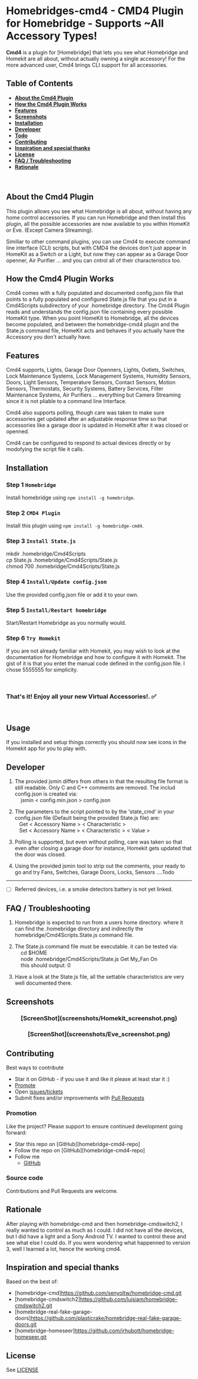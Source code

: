 # Homebridges-cmd4 - CMD4 Plugin for Homebridge - Supports ~All Accessory Types!




**Cmd4** is a plugin for [Homebridge] that lets you see what Homebridge and Homekit are all about, without actually owning a single accessory!  For the more advanced user, Cmd4 brings CLI support for all accessories.



Table of Contents
-----------------


* [**About the Cmd4 Plugin**](#about-the-cmd4-plugin)
* [**How the Cmd4 Plugin Works**](#how-the-cmd4-plugin-works)
* [**Features**](#features)
* [**Screenshots**](#screenshots)
* [**Installation**](#installation)
* [**Developer**](#developer)
* [**Todo**](#todo)
* [**Contributing**](#contributing)
* [**Inspiration and special thanks**](#inspiration-and-special-thanks)
* [**License**](#license)
* [**FAQ / Troubleshooting**](#faq--troubleshooting)
* [**Rationale**](#rationale)


<BR />


About the Cmd4 Plugin
---------------------
This plugin allows you see what Homebridge is all about, without having any home control accessories.  If you can run Homebridge and then install this plugin, all the possible accessories are now available to you within HomeKit or Eve. (Except Camera Streaming).

Similiar to other command plugins, you can use Cmd4 to execute command line interface (CLI) scripts, but with CMD4 the devices don't just appear in HomeKit as a Switch or a Light, but now they can appear as a Garage Door openner, Air Purifier ... and you can cntrol all of their characteristics too.



How the Cmd4 Plugin Works
-------------------------
Cmd4 comes with a fully populated and documented config.json file that points to a fully populated and configured State.js file that you put in a Cmd4Scripts subdirectory of your .homebridge directory.
The Cmd4 Plugin reads and understands the config.json file containing every possible HomeKit type. When you point HomeKit to Homebridge, all the devices become populated, and between the homebridge-cmd4 plugin and the State.js command file, HomeKit acts and behaves if you actually have the Accessory you don't actually have.



Features
--------

Cmd4 supports, Lights, Garage Door Openners, Lights, Outlets, Switches, Lock Maintenance Systems, Lock Management Systems, Humidity Sensors, Doors, Light Sensors, Temperature Sensors, Contact Sensors, Motion Sensors, Thermostats, Security Systems, Battery Services, Filter Maintenance Systems, Air Purifiers ... everything but Camera Streaming since it is not pliable to a command line Interface.

Cmd4 also supports polling, though care was taken to make sure accessories get updated after an adjustable response time so that accessories like a garage door is updated in HomeKit after it was closed or openned.

Cmd4 can be configured to respond to actual devices directly or by modofying the script file it calls.



Installation
------------


### Step 1 `Homebridge`

 Install homebridge using `npm install -g homebridge`.


### Step 2 `CMD4 Plugin`

 Install this plugin using `npm install -g homebridge-cmd4`.


### Step 3 `Install State.js`

 mkdir .homebridge/Cmd4Scripts<BR>
 cp State.js .homebridge/Cmd4Scripts/State.js<BR>
 chmod 700 .homebridge/Cmd4Scripts/State.js


### Step 4 `Install/Update config.json`

 Use the provided config.json file or add it to your own.


### Step 5 `Install/Restart homebridge`

 Start/Restart Homebridge as you normally would.
 
 ### Step 6 `Try Homekit`

 If you are not already familiar with Homekit, you may wish to look at the documentation for Homebridge and how to configure it with Homekit. The gist of it is that you entet the manual code defined in the config.json file. I chose 5555555 for simplicity.

<br />

### That's it! Enjoy all your new Virtual Accessories!. ✅

<br />

## Usage

If you installed and setup things correctly you should now see icons in the Homekit app for you to play with.

Developer
---------
1. The provided jsmin differs from others in that the resulting file format is
   still readable. Only C and C++ comments are removed. The includ config.json is created via: <BR>
   &nbsp;&nbsp;&nbsp; jsmin < config.min.json > config.json
   
2. The parameters to the script pointed to by the 'state_cmd' in your
   config.json file (Default being the provided State.js file) are:<BR>
   &nbsp;&nbsp;&nbsp;Get < Accessory Name > < Characteristic > <BR>
   &nbsp;&nbsp;&nbsp;Set < Accessory Name > < Characteristic > < Value > <BR>
       
3. Polling is supported, but even without polling, care was taken so that
   even after closing a garage door for instance, Homekit gets updated that
   the door was closed.
   
4. Using the provided jsmin tool to strip out the comments, your ready to go
   and try Fans, Switches, Garage Doors, Locks, Sensors ....Todo<a name="todo"></a>
----


* [ ] Referred devices, i.e. a smoke detectors battery is not yet linked.



FAQ / Troubleshooting
---------------------

1) Homebridge is expected to run from a users home directory. where it can find the .homebridge directory and indirectly the homebridge/Cmd4Scripts.State.js command file.

2) The State.js command file must be executable. it can be tested via:<BR>
&nbsp;&nbsp;&nbsp; cd $HOME <BR>
&nbsp;&nbsp;&nbsp; node .homebridge/Cmd4Scripts/State.js Get My_Fan On <BR>
&nbsp;&nbsp;&nbsp; this should output: 0<BR>
 
3) Have a look at the State.js file, all the settable characteristics are very well documented there.



## Screenshots


<h3 align="center">
[ScreenShot](screenshots/Homekit_screenshot.png)
</h3>

<h3 align="center">
[ScreenShot](screenshots/Eve_screenshot.png)
</h3>

Contributing
------------

Best ways to contribute
* Star it on GitHub - if you use it and like it please at least star it :)
* [Promote](#promotion)
* Open [issues/tickets](https://github.com/ztalbot2000/homebridge-cmd4/issues)
* Submit fixes and/or improvements with [Pull Requests](#source-code)

### Promotion

Like the project? Please support to ensure continued development going forward:
* Star this repo on [GitHub][homebridge-cmd4-repo]
* Follow the repo on [GitHub][homebridge-cmd4-repo]
* Follow me
  * [GitHub](https://github.com/ztalbot2000)

### Source code

Contributions and Pull Requests are welcome.



Rationale
---------

After playing with homebridge-cmd and then homebridge-cmdswitch2, I really wanted to control as much as I could.  I did not have all the devices, but I did have a light and a Sony Android TV.  I wanted to control these and see what else I could do. 
If you were wondering what happenned to version 3, well I learned a lot, hence the working cmd4.



Inspiration and special thanks
------------------------------
Based on the best of:<br>
* [homebridge-cmd]https://github.com/senyoltw/homebridge-cmd.git<BR>
* [homebridge-cmdswitch2]https://github.com/luisiam/homebridge-cmdswitch2.git<BR>
* [homebridge-real-fake-garage-doors]https://github.com/plasticrake/homebridge-real-fake-garage-doors.git<BR>
* [homebridge-homeseer]https://github.com/jrhubott/homebridge-homeseer.git<BR>


License
-------

See [LICENSE](LICENSE)



<!---
Link References
-->



[about-the-cmd4-plugin]:https://github.com/ztalbot2000/homebridge-cmd4#about-the-cmd4-plugin
[how-the-cmd4-plugin-works]:https://github.com/ztalbot2000/homebridge-cmd4#how-the-cmd4-plugin-works
[features]:https://github.com/ztalbot2000/homebridge-cmd4#features
[screenshots]:https://github.com/ztalbot2000/homebridge-cmd4#screenshots
[installation]:https://github.com/ztalbot2000/homebridge-cmd4#installation
[developer]:https://github.com/ztalbot2000/homebridge-cmd4#developer
[todo]:https://github.com/ztalbot2000/homebridge-cmd4#todo
[contributing]:https://github.com/ztalbot2000/homebridge-cmd4#contributing
[inspiration-and-special-thanks]:https://github.com/ztalbot2000/homebridge-cmd4#inspiration-and-special-thanks
[license]:https://github.com/ztalbot2000/homebridge-cmd4#license
[faq--troubleshootingting]:https://github.com/ztalbot2000/homebridge-cmd4#faq--troubleshooting
[rationale]:https://github.com/ztalbot2000/homebridge-cmd4#rationale
[inspiration]:https://github.com/ztalbot2000/homebridge-cmd4#inspiration

[homekit]:https://github.com/ztalbot2000/homebridge-cmd4/screenshots/Homekit_screenshot.png




